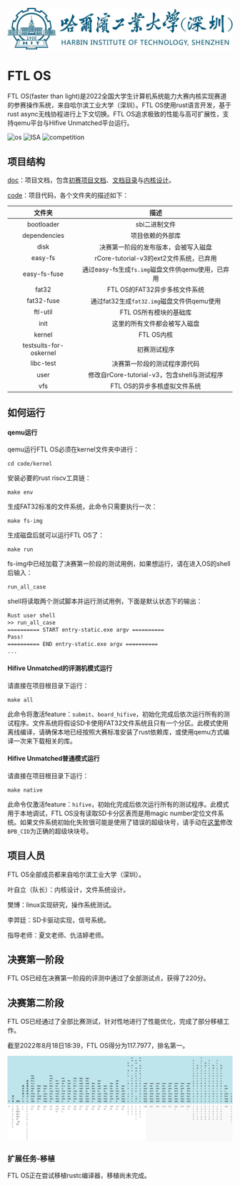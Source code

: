 ![image-20220531000711741](doc/pic/哈工大深圳.jpg)

# FTL OS

FTL OS(faster than light)是2022全国大学生计算机系统能力大赛内核实现赛道的参赛操作系统，来自哈尔滨工业大学（深圳）。FTL OS使用rust语言开发，基于rust async无栈协程进行上下文切换。FTL OS追求极致的性能与高可扩展性，支持qemu平台与Hifive Unmatched平台运行。

![os](https://img.shields.io/badge/kernel-asynchronous-red) ![ISA](https://img.shields.io/badge/ISA-RISC--V-yellow) ![competition](https://img.shields.io/badge/os-competition-blue) 

## 项目结构

[doc](doc)：项目文档，包含[初赛项目文档](doc/基于RISC-V64的多核异步操作系统FTLOS-初赛.pdf)、[文档目录](doc/README.md)与[内核设计](doc/内核设计.md)。

[code](code)：项目代码，各个文件夹的描述如下：

|         文件夹         |                       描述                        |
| :--------------------: | :-----------------------------------------------: |
|       bootloader       |                   sbi二进制文件                   |
|      dependencies      |                 项目依赖的外部库                  |
|          disk          |       决赛第一阶段的发布版本，会被写入磁盘        |
|        easy-fs         |      rCore-tutorial-v3的ext2文件系统，已弃用      |
|      easy-fs-fuse      | 通过easy-fs生成`fs.img`磁盘文件供qemu使用，已弃用 |
|         fat32          |           FTL OS的FAT32异步多核文件系统           |
|       fat32-fuse       |    通过fat32生成`fat32.img`磁盘文件供qemu使用     |
|        ftl-util        |              FTL OS所有模块的基础库               |
|          init          |           这里的所有文件都会被写入磁盘            |
|         kernel         |                    FTL OS内核                     |
| testsuits-for-oskernel |                   初赛测试程序                    |
|       libc-test        |           决赛第一阶段的测试程序源代码            |
|          user          |   修改自rCore-tutorial-v3，包含shell与测试程序    |
|          vfs           |           FTL OS的异步多核虚拟文件系统            |

## 如何运行

#### qemu运行

qemu运行FTL OS必须在kernel文件夹中进行：

```shell
cd code/kernel
```

安装必要的rust riscv工具链：

```shell
make env
```

生成FAT32标准的文件系统，此命令只需要执行一次：

```shell
make fs-img
```

生成磁盘后就可以运行FTL OS了：

```shell
make run
```

fs-img中已经加载了决赛第一阶段的测试用例，如果想运行，请在进入OS的shell后输入：

```shell
run_all_case
```

shell将读取两个测试脚本并运行测试用例，下面是默认状态下的输出：

```shell
Rust user shell
>> run_all_case
========== START entry-static.exe argv ==========
Pass!
========== END entry-static.exe argv ==========
...
```

#### Hifive Unmatched的评测机模式运行

请直接在项目根目录下运行：

```shell
make all
```

此命令将激活feature：`submit`、`board_hifive`，初始化完成后依次运行所有的测试程序。文件系统将假设SD卡使用FAT32文件系统且只有一个分区。此模式使用离线编译，请确保本地已经按照大赛标准安装了rust依赖库，或使用qemu方式编译一次来下载相关的库。

#### Hifive Unmatched普通模式运行

请直接在项目根目录下运行：

```shell
make native
```

此命令仅激活feature：`hifive`，初始化完成后依次运行所有的测试程序。此模式用于本地调试，FTL OS没有读取SD卡分区表而是用magic number定位文件系统。如果文件系统初始化失败很可能是使用了错误的超级块号，请手动在[这里](code/kernel/src/drivers/block/mod.rs)修改`BPB_CID`为正确的超级块块号。

## 项目人员

FTL OS全部成员都来自哈尔滨工业大学（深圳）。

叶自立（队长）：内核设计，文件系统设计。

樊博：linux实现研究，操作系统测试。

李羿廷：SD卡驱动实现，信号系统。

指导老师：夏文老师、仇洁婷老师。

## 决赛第一阶段

FTL OS已经在决赛第一阶段的评测中通过了全部测试点，获得了220分。

## 决赛第二阶段

FTL OS已经通过了全部比赛测试，针对性地进行了性能优化，完成了部分移植工作。

截至2022年8月18日18:39，FTL OS得分为117.7977，排名第一。

![决赛第二阶段](doc/pic/8-18-18-39.png)

### 扩展任务-移植

FTL OS正在尝试移植rustc编译器，移植尚未完成。
